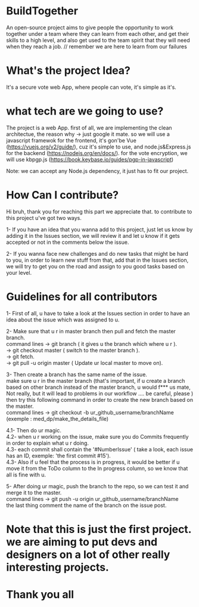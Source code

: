 # BuildTogether
An open-source project aims to give people the opportunity to work together under a team where they can learn from each other, and get their skills to a high level, and also get used to the team spirit that they will need when they reach a job. // remember we are here to learn from our failures

# What's the project Idea?

It's a secure vote web App, where people can vote, it's simple as it's.

# what tech are we going to use?

The project is a web App. first of all, we are implementing the clean architectue, the reason why -> just google it mate. 
so we will use a javascript framewok for the frontend, it's gon'be Vue (https://vuejs.org/v2/guide/), cuz it's simple to use, and node.js&Express.js for the backend (https://nodejs.org/en/docs/). for the vote encryption, we will use kbpgp.js (https://book.keybase.io/guides/pgp-in-javascript)

Note: we can accept any Node.js dependency, it just has to fit our project.

# How Can I contribute?

Hi bruh, thank you for reaching this part we appreciate that. to contribute to this project u've got two ways.

1- If you have an idea that you wanna add to this project, just let us know by adding it in the Issues section, we will review it and let u know if it gets accepted or not in the comments below the issue.                                                                                                                 


2- If you wanna face new challenges and do new tasks that might be hard to you, in order to learn new stuff from that, add that in the Issues section, we will try to get you on the road and assign to you good tasks based on your level.  



# Guidelines for all contributors

1-  First of all, u have to take a look at the Issues section in order to have an idea about the issue which was assigned to u.


2- Make sure that u r in master branch then pull and fetch the master branch.                                                                                     
     command lines -> git branch ( it gives u the branch which where u r ).                                                                                       
                   -> git checkout master ( switch to the master branch ).                                                                                         
                   -> git fetch.                                                                                                                                   
                   -> git pull -u origin master  ( Update ur local master to move on).                                                                             

3- Then create a branch has the same name of the issue.                                                                        
   make sure u r in the master branch (that's important, if u create a branch based on other branch instead 
   of the master branch, u would f*** us mate, Not really, but it will lead to problems in our workflow .... be careful, please )
   then try this following command in order to create the new branch based on the master.                                                                         
      command lines -> git checkout -b  ur_github_username/branchName    (exemple : med_dp/make_the_details_file)
                      
4.1- Then do ur magic.                                                                                                             
4.2- when u r working on the issue, make sure you do Commits frequently in order to explain what u r doing.                        
4.3- each commit shall contain the '#NumberIssue' ( take a look, each issue has an ID, exemple: 'the first commit #15').                                           
4.3- Also if u feel that the process is in progress, it would be better if u move it from the ToDo column to the In progress column, so we know that all is fine with u.                                                                                        

5- After doing ur magic, push the branch to the repo, so we can test it and merge it to the master.                                
         command lines -> git push -u origin ur_github_username/branchName                                                         
   the last thing comment the name of the branch on the issue post.                                      
   
# Note that this is just the first project. we are aiming to put devs and designers on a lot of other really interesting projects.

# Thank you all

